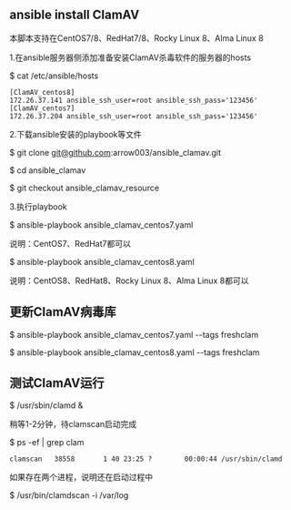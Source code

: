 ## ansible install ClamAV
本脚本支持在CentOS7/8、RedHat7/8、Rocky Linux 8、Alma Linux 8

1.在ansible服务器侧添加准备安装ClamAV杀毒软件的服务器的hosts


$ cat /etc/ansible/hosts 
```
[ClamAV_centos8]
172.26.37.141 ansible_ssh_user=root ansible_ssh_pass='123456'
[ClamAV_centos7]
172.26.37.204 ansible_ssh_user=root ansible_ssh_pass='123456'
```
2.下载ansible安装的playbook等文件

$ git clone git@github.com:arrow003/ansible_clamav.git

$ cd ansible_clamav

$ git checkout ansible_clamav_resource

3.执行playbook

$ ansible-playbook ansible_clamav_centos7.yaml

说明：CentOS7、RedHat7都可以

$ ansible-playbook ansible_clamav_centos8.yaml

说明：CentOS8、RedHat8、Rocky Linux 8、Alma Linux 8都可以


## 更新ClamAV病毒库

$ ansible-playbook ansible_clamav_centos7.yaml --tags freshclam

$ ansible-playbook ansible_clamav_centos8.yaml --tags freshclam

## 测试ClamAV运行

$ /usr/sbin/clamd &

稍等1-2分钟，待clamscan启动完成

$ ps -ef | grep clam
```
clamscan   38558       1 40 23:25 ?        00:00:44 /usr/sbin/clamd
```
如果存在两个进程，说明还在启动过程中

$ /usr/bin/clamdscan -i /var/log
